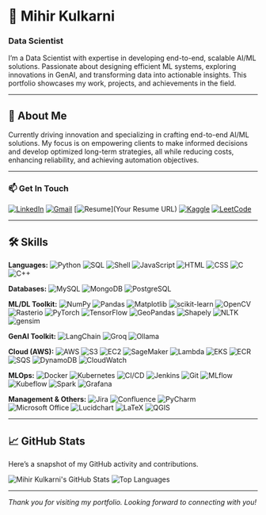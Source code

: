 # 💼 Mihir Kulkarni 

### Data Scientist

I’m a Data Scientist with expertise in developing end-to-end, scalable AI/ML solutions. Passionate about designing efficient ML systems, exploring innovations in GenAI, and transforming data into actionable insights. This portfolio showcases my work, projects, and achievements in the field.

---

## 📖 About Me

Currently driving innovation and specializing in crafting end-to-end AI/ML solutions. My focus is on empowering clients to make informed decisions and develop optimized long-term strategies, all while reducing costs, enhancing reliability, and achieving automation objectives.

---

### 📫 Get In Touch

[![LinkedIn](https://img.shields.io/badge/-LinkedIn-0A66C2?logo=linkedin&logoColor=white&style=flat-square)](https://www.linkedin.com/in/mihirrkulkarni/)
[![Gmail](https://img.shields.io/badge/-Gmail-D14836?logo=gmail&logoColor=white&style=flat-square)](mailto:mikukulkarni@gmail.com)
[![Resume](https://img.shields.io/badge/-Resume-000000?logo=pdf&logoColor=white&style=flat-square)](Your Resume URL)
[![Kaggle](https://img.shields.io/badge/-Kaggle-20BEFF?logo=kaggle&logoColor=white&style=flat-square)](https://www.kaggle.com/kulkarnimihir17)
[![LeetCode](https://img.shields.io/badge/-LeetCode-FFA116?logo=leetcode&logoColor=black&style=flat-square)](https://leetcode.com/u/KulkarniMihir/)

---

## 🛠 Skills

**Languages:**    ![Python](https://img.shields.io/badge/-Python-3776AB?logo=python&logoColor=white&style=flat-square) ![SQL](https://img.shields.io/badge/-SQL-CC2927?logo=microsoft-sql-server&logoColor=white&style=flat-square) ![Shell](https://img.shields.io/badge/-Shell%20Script-4EAA25?logo=gnu-bash&logoColor=white&style=flat-square) ![JavaScript](https://img.shields.io/badge/-JavaScript-F7DF1E?logo=javascript&logoColor=black&style=flat-square) ![HTML](https://img.shields.io/badge/-HTML-E34F26?logo=html5&logoColor=white&style=flat-square) ![CSS](https://img.shields.io/badge/-CSS-1572B6?logo=css3&logoColor=white&style=flat-square) ![C](https://img.shields.io/badge/-C-00599C?logo=c&logoColor=white&style=flat-square) ![C++](https://img.shields.io/badge/-C++-00599C?logo=cplusplus&logoColor=white&style=flat-square)


**Databases:**  ![MySQL](https://img.shields.io/badge/-MySQL-4479A1?logo=mysql&logoColor=white&style=flat-square) ![MongoDB](https://img.shields.io/badge/-MongoDB-47A248?logo=mongodb&logoColor=white&style=flat-square) ![PostgreSQL](https://img.shields.io/badge/-PostgreSQL-4169E1?logo=postgresql&logoColor=white&style=flat-square)


**ML/DL Toolkit:**  ![NumPy](https://img.shields.io/badge/-NumPy-013243?logo=numpy&logoColor=white&style=flat-square) 
![Pandas](https://img.shields.io/badge/-Pandas-150458?logo=pandas&logoColor=white&style=flat-square) 
![Matplotlib](https://img.shields.io/badge/-Matplotlib-005C8C?logo=matplotlib&logoColor=white&style=flat-square) 
![scikit-learn](https://img.shields.io/badge/-scikit--learn-F7931E?logo=scikit-learn&logoColor=black&style=flat-square) 
![OpenCV](https://img.shields.io/badge/-OpenCV-5C3EE8?logo=opencv&logoColor=white&style=flat-square) 
![Rasterio](https://img.shields.io/badge/-Rasterio-3B0B30?logo=python&logoColor=white&style=flat-square) 
![PyTorch](https://img.shields.io/badge/-PyTorch-EE4C2C?logo=pytorch&logoColor=white&style=flat-square) 
![TensorFlow](https://img.shields.io/badge/-TensorFlow-FF6F00?logo=tensorflow&logoColor=white&style=flat-square) 
![GeoPandas](https://img.shields.io/badge/-GeoPandas-4B8BBE?logo=python&logoColor=white&style=flat-square) 
![Shapely](https://img.shields.io/badge/-Shapely-5A8E8C?logo=python&logoColor=white&style=flat-square) 
![NLTK](https://img.shields.io/badge/-NLTK-1C8C2D?logo=python&logoColor=white&style=flat-square) 
![gensim](https://img.shields.io/badge/-gensim-D9A15B?logo=python&logoColor=white&style=flat-square) 



**GenAI Toolkit:**  ![LangChain](https://img.shields.io/badge/-LangChain-FFFFFF?style=flat-square) ![Groq](https://img.shields.io/badge/-Groq-FFFFFF?style=flat-square) ![Ollama](https://img.shields.io/badge/-Ollama-FFFFFF?style=flat-square)


**Cloud (AWS):**  ![AWS](https://img.shields.io/badge/-AWS-232F3E?logo=amazon-aws&logoColor=white&style=flat-square) 
![S3](https://img.shields.io/badge/-S3-569A31?logo=amazon-s3&logoColor=white&style=flat-square) 
![EC2](https://img.shields.io/badge/-EC2-FF9900?logo=amazon-ec2&logoColor=white&style=flat-square) 
![SageMaker](https://img.shields.io/badge/-SageMaker-FF9900?logo=amazon-sagemaker&logoColor=white&style=flat-square) 
![Lambda](https://img.shields.io/badge/-Lambda-FF9900?logo=amazon-lambda&logoColor=white&style=flat-square) 
![EKS](https://img.shields.io/badge/-EKS-232F3E?logo=amazon-eks&logoColor=white&style=flat-square) 
![ECR](https://img.shields.io/badge/-ECR-232F3E?logo=amazon-ecr&logoColor=white&style=flat-square) 
![SQS](https://img.shields.io/badge/-SQS-232F3E?logo=amazon-sqs&logoColor=white&style=flat-square) 
![DynamoDB](https://img.shields.io/badge/-DynamoDB-4053D6?logo=amazon-dynamodb&logoColor=white&style=flat-square) 
![CloudWatch](https://img.shields.io/badge/-CloudWatch-4053D6?logo=amazon-cloudwatch&logoColor=white&style=flat-square)


**MLOps:**  ![Docker](https://img.shields.io/badge/-Docker-2496ED?logo=docker&logoColor=white&style=flat-square) 
![Kubernetes](https://img.shields.io/badge/-Kubernetes-326CE5?logo=kubernetes&logoColor=white&style=flat-square) 
![CI/CD](https://img.shields.io/badge/-CI/CD-FFCA28?style=flat-square) 
![Jenkins](https://img.shields.io/badge/-Jenkins-D24939?logo=jenkins&logoColor=white&style=flat-square) 
![Git](https://img.shields.io/badge/-Git-F05032?logo=git&logoColor=white&style=flat-square) 
![MLflow](https://img.shields.io/badge/-MLflow-003D00?logo=mlflow&logoColor=white&style=flat-square) 
![Kubeflow](https://img.shields.io/badge/-Kubeflow-3BAF6A?logo=kubeflow&logoColor=white&style=flat-square) 
![Spark](https://img.shields.io/badge/-Spark-E25A1C?logo=apache-spark&logoColor=white&style=flat-square) 
![Grafana](https://img.shields.io/badge/-Grafana-F46800?logo=grafana&logoColor=white&style=flat-square)


**Management & Others:**  ![Jira](https://img.shields.io/badge/-Jira-0052CC?logo=jira&logoColor=white&style=flat-square) 
![Confluence](https://img.shields.io/badge/-Confluence-0052CC?logo=atlassian&logoColor=white&style=flat-square) 
![PyCharm](https://img.shields.io/badge/-PyCharm-000000?logo=pycharm&logoColor=white&style=flat-square) 
![Microsoft Office](https://img.shields.io/badge/-Microsoft%20Office-2B579A?logo=microsoft-office&logoColor=white&style=flat-square) 
![Lucidchart](https://img.shields.io/badge/-Lucidchart-FFB845?logo=lucidchart&logoColor=white&style=flat-square) 
![LaTeX](https://img.shields.io/badge/-LaTeX-008080?logo=latex&logoColor=white&style=flat-square) 
![QGIS](https://img.shields.io/badge/-QGIS-62B5E5?logo=qgis&logoColor=white&style=flat-square)



---

## 📈 GitHub Stats

Here’s a snapshot of my GitHub activity and contributions.

![Mihir Kulkarni's GitHub Stats](https://github-readme-stats.vercel.app/api?username=KulkarniMihir&show_icons=true&theme=dracula) ![Top Languages](https://github-readme-stats.vercel.app/api/top-langs/?username=KulkarniMihir&layout=compact&theme=dracula)

---

*Thank you for visiting my portfolio. Looking forward to connecting with you!*

